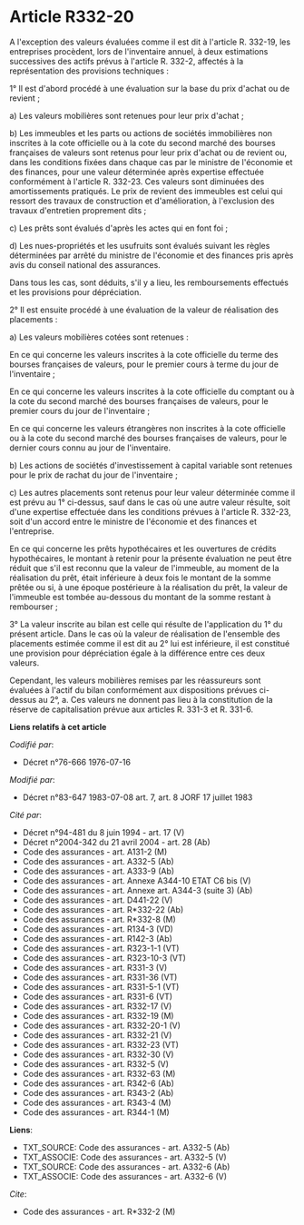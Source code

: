 # Article R332-20

A l'exception des valeurs évaluées comme il est dit à l'article R. 332-19, les entreprises procèdent, lors de l'inventaire
annuel, à deux estimations successives des actifs prévus à l'article R. 332-2, affectés à la représentation des provisions
techniques :

1° Il est d'abord procédé à une évaluation sur la base du prix d'achat ou de revient ;

a) Les valeurs mobilières sont retenues pour leur prix d'achat ;

b) Les immeubles et les parts ou actions de sociétés immobilières non inscrites à la cote officielle ou à la cote du second
marché des bourses françaises de valeurs sont retenus pour leur prix d'achat ou de revient ou, dans les conditions fixées
dans chaque cas par le ministre de l'économie et des finances, pour une valeur déterminée après expertise effectuée
conformément à l'article R. 332-23. Ces valeurs sont diminuées des amortissements pratiqués. Le prix de revient des immeubles
est celui qui ressort des travaux de construction et d'amélioration, à l'exclusion des travaux d'entretien proprement dits ;

c) Les prêts sont évalués d'après les actes qui en font foi ;

d) Les nues-propriétés et les usufruits sont évalués suivant les règles déterminées par arrêté du ministre de l'économie et
des finances pris après avis du conseil national des assurances.

Dans tous les cas, sont déduits, s'il y a lieu, les remboursements effectués et les provisions pour dépréciation.

2° Il est ensuite procédé à une évaluation de la valeur de réalisation des placements :

a) Les valeurs mobilières cotées sont retenues :

En ce qui concerne les valeurs inscrites à la cote officielle du terme des bourses françaises de valeurs, pour le premier
cours à terme du jour de l'inventaire ;

En ce qui concerne les valeurs inscrites à la cote officielle du comptant ou à la cote du second marché des bourses
françaises de valeurs, pour le premier cours du jour de l'inventaire ;

En ce qui concerne les valeurs étrangères non inscrites à la cote officielle ou à la cote du second marché des bourses
françaises de valeurs, pour le dernier cours connu au jour de l'inventaire.

b) Les actions de sociétés d'investissement à capital variable sont retenues pour le prix de rachat du jour de l'inventaire ;

c) Les autres placements sont retenus pour leur valeur déterminée comme il est prévu au 1° ci-dessus, sauf dans le cas où une
autre valeur résulte, soit d'une expertise effectuée dans les conditions prévues à l'article R. 332-23, soit d'un accord
entre le ministre de l'économie et des finances et l'entreprise.

En ce qui concerne les prêts hypothécaires et les ouvertures de crédits hypothécaires, le montant à retenir pour la présente
évaluation ne peut être réduit que s'il est reconnu que la valeur de l'immeuble, au moment de la réalisation du prêt, était
inférieure à deux fois le montant de la somme prêtée ou si, à une époque postérieure à la réalisation du prêt, la valeur de
l'immeuble est tombée au-dessous du montant de la somme restant à rembourser ;

3° La valeur inscrite au bilan est celle qui résulte de l'application du 1° du présent article. Dans le cas où la valeur de
réalisation de l'ensemble des placements estimée comme il est dit au 2° lui est inférieure, il est constitué une provision
pour dépréciation égale à la différence entre ces deux valeurs.

Cependant, les valeurs mobilières remises par les réassureurs sont évaluées à l'actif du bilan conformément aux dispositions
prévues ci-dessus au 2°, a. Ces valeurs ne donnent pas lieu à la constitution de la réserve de capitalisation prévue aux
articles R. 331-3 et R. 331-6.

**Liens relatifs à cet article**

_Codifié par_:

  - Décret n°76-666 1976-07-16

_Modifié par_:

  - Décret n°83-647 1983-07-08 art. 7, art. 8 JORF 17 juillet 1983

_Cité par_:

  - Décret n°94-481 du 8 juin 1994 - art. 17 (V)
  - Décret n°2004-342 du 21 avril 2004 - art. 28 (Ab)
  - Code des assurances - art. A131-2 (M)
  - Code des assurances - art. A332-5 (Ab)
  - Code des assurances - art. A333-9 (Ab)
  - Code des assurances - art. Annexe A344-10 ETAT C6 bis (V)
  - Code des assurances - art. Annexe art. A344-3 (suite 3) (Ab)
  - Code des assurances - art. D441-22 (V)
  - Code des assurances - art. R*332-22 (Ab)
  - Code des assurances - art. R*332-8 (M)
  - Code des assurances - art. R134-3 (VD)
  - Code des assurances - art. R142-3 (Ab)
  - Code des assurances - art. R323-1-1 (VT)
  - Code des assurances - art. R323-10-3 (VT)
  - Code des assurances - art. R331-3 (V)
  - Code des assurances - art. R331-36 (VT)
  - Code des assurances - art. R331-5-1 (VT)
  - Code des assurances - art. R331-6 (VT)
  - Code des assurances - art. R332-17 (V)
  - Code des assurances - art. R332-19 (M)
  - Code des assurances - art. R332-20-1 (V)
  - Code des assurances - art. R332-21 (V)
  - Code des assurances - art. R332-23 (VT)
  - Code des assurances - art. R332-30 (V)
  - Code des assurances - art. R332-5 (V)
  - Code des assurances - art. R332-63 (M)
  - Code des assurances - art. R342-6 (Ab)
  - Code des assurances - art. R343-2 (Ab)
  - Code des assurances - art. R343-4 (M)
  - Code des assurances - art. R344-1 (M)

**Liens**:

  - TXT_SOURCE: Code des assurances - art. A332-5 (Ab)
  - TXT_ASSOCIE: Code des assurances - art. A332-5 (V)
  - TXT_SOURCE: Code des assurances - art. A332-6 (Ab)
  - TXT_ASSOCIE: Code des assurances - art. A332-6 (V)

_Cite_:

  - Code des assurances - art. R*332-2 (M)
